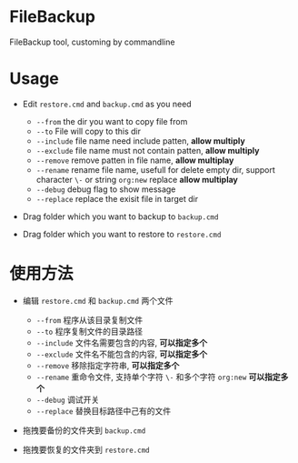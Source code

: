 # FileBackup
FileBackup tool, customing by commandline

# Usage
* Edit `restore.cmd` and `backup.cmd` as you need
    * `--from` the dir you want to copy file from
    * `--to` File will copy to this dir
    * `--include` file name need include patten, **allow multiply**
    * `--exclude` file name must not contain patten, **allow multiply**
    * `--remove` remove patten in file name, **allow multiplay**
    * `--rename` rename file name, usefull for delete empty dir, support character `\-` or string `org:new` replace  **allow multiplay**
    * `--debug` debug flag to show message
    * `--replace` replace the exisit file in target dir

* Drag folder which you want to backup to `backup.cmd`

* Drag folder which you want to restore to `restore.cmd`

#  使用方法
* 编辑 `restore.cmd` 和 `backup.cmd` 两个文件
    * `--from` 程序从该目录复制文件
    * `--to` 程序复制文件的目录路径
    * `--include` 文件名需要包含的内容, **可以指定多个**
    * `--exclude` 文件名不能包含的内容, **可以指定多个**
    * `--remove` 移除指定字符串, **可以指定多个**
    * `--rename` 重命令文件, 支持单个字符 `\-` 和多个字符 `org:new` **可以指定多个**
    * `--debug` 调试开关
    * `--replace` 替换目标路径中己有的文件

* 拖拽要备份的文件夹到 `backup.cmd`

* 拖拽要恢复的文件夹到 `restore.cmd`
